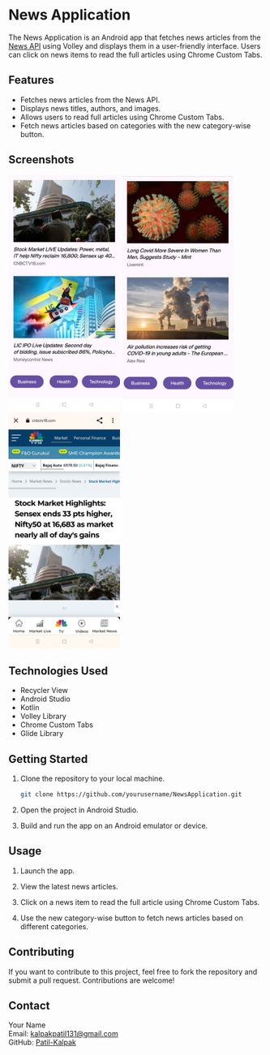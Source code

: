 # News Application

The News Application is an Android app that fetches news articles from the [News API](https://saurav.tech/NewsAPI/) using Volley and displays them in a user-friendly interface. Users can click on news items to read the full articles using Chrome Custom Tabs.

## Features

- Fetches news articles from the News API.
- Displays news titles, authors, and images.
- Allows users to read full articles using Chrome Custom Tabs.
- Fetch news articles based on categories with the new category-wise button.

## Screenshots

<!-- Resize images using HTML width attribute -->
<img src="ss3.jpg" width="220" alt="News App Screenshot 1">
<img src="ss2.jpg" width="220" alt="News App Screenshot 2">
<img src="ss1.jpg" width="220" alt="News App Screenshot 3">

## Technologies Used
- Recycler View
- Android Studio
- Kotlin
- Volley Library
- Chrome Custom Tabs
- Glide Library

## Getting Started

1. Clone the repository to your local machine.

    ```bash
    git clone https://github.com/yourusername/NewsApplication.git
    ```

2. Open the project in Android Studio.

3. Build and run the app on an Android emulator or device.

## Usage

1. Launch the app.

2. View the latest news articles.

3. Click on a news item to read the full article using Chrome Custom Tabs.

4. Use the new category-wise button to fetch news articles based on different categories.

## Contributing

If you want to contribute to this project, feel free to fork the repository and submit a pull request. Contributions are welcome!

## Contact

Your Name  
Email: kalpakpatil131@gmail.com  
GitHub: [Patil-Kalpak](https://github.com/Patil-Kalpak)
